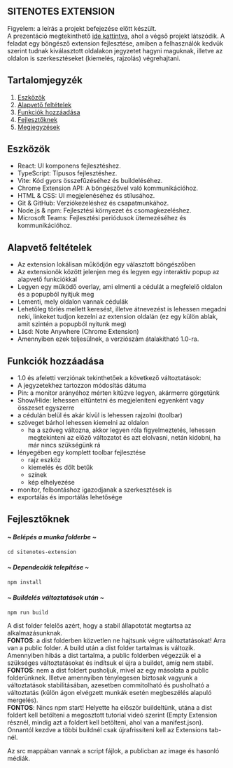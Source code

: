 SITENOTES EXTENSION
--

Figyelem: a leírás a projekt befejezése előtt készült.  
A prezentáció megtekinthető [ide kattintva](https://docs.google.com/presentation/d/1X2qq-6WsJ5_g-hByok-DN1udqtJfx94h/edit?usp=sharing&ouid=101010152620225139031&rtpof=true&sd=true), ahol a végső projekt látszódik.
A feladat egy böngésző extension fejlesztése, amiben a felhasználók kedvük szerint tudnak kiválasztott oldalakon jegyzetet hagyni maguknak, illetve az oldalon is szerkesztéseket (kiemelés, rajzolás) végrehajtani.

## Tartalomjegyzék

1. [Eszközök](#eszközök)
2. [Alapvető feltételek](#alapvető-feltételek)
3. [Funkciók hozzáadása](#funkciók-hozzáadása)
4. [Fejlesztőknek](#fejlesztőknek)
4. [Megjegyzések](#megjegyzések)

## Eszközök

- React: UI komponens fejlesztéshez.
- TypeScript: Típusos fejlesztéshez.
- Vite: Kód gyors összefűzéséhez és buildeléséhez.
- Chrome Extension API: A böngészővel való kommunikációhoz.
- HTML & CSS: UI megjelenéséhez és stílusához.
- Git & GitHub: Verziókezeléshez és csapatmunkához.
- Node.js & npm: Fejlesztési környezet és csomagkezeléshez.
- Microsoft Teams: Fejlesztési periódusok ütemezéséhez és kommunikációhoz.

## Alapvető feltételek

- Az extension lokálisan működjön egy választott böngészőben
- Az extensionök között jelenjen meg és legyen egy interaktív popup az alapvető funkciókkal
- Legyen egy működő overlay, ami elmenti a cédulát a megfelelő oldalon és a popupból nyitjuk meg
- Lementi, mely oldalon vannak cédulák
- Lehetőleg törlés mellett keresést, illetve átnevezést is lehessen megadni neki, linkeket tudjon kezelni az extension oldalán (ez egy külön ablak, amit szintén a popupból nyitunk meg)
- Lásd: Note Anywhere (Chrome Extension)
- Amennyiben ezek teljesülnek, a verziószám átalakítható 1.0-ra.

## Funkciók hozzáadása

- 1.0 és afeletti verziónak tekinthetőek a következő változtatások:
- A jegyzetekhez tartozzon módosítás dátuma
- Pin: a monitor arányéhoz mérten kitűzve legyen, akármerre görgetünk
- Show/Hide: lehessen eltűntetni és megjeleníteni egyenként vagy összeset egyszerre
- a cédulán belül és akár kívül is lehessen rajzolni (toolbar)
- szöveget bárhol lehessen kiemelni az oldalon
    - ha a szöveg változna, akkor legyen róla figyelmeztetés, lehessen megtekinteni az előző változatot és azt elolvasni, netán kidobni, ha már nincs szükségünk rá
- lényegében egy komplett toolbar fejlesztése
    - rajz eszköz
    - kiemelés és dőlt betűk
    - színek
    - kép elhelyezése
- monitor, felbontáshoz igazodjanak a szerkesztések is
- exportálás és importálás lehetősége

## Fejlesztőknek

#### *~ Belépés a munka folderbe ~*
```
cd sitenotes-extension
```

#### *~ Dependeciák telepítése ~*
```
npm install
```

#### *~ Buildelés változtatások után ~*
```
npm run build
```
A dist folder felelős azért, hogy a stabil állapototát megtartsa az alkalmazásunknak.  
**FONTOS**: a dist folderben közvetlen ne hajtsunk végre változtatásokat! Arra van a public folder. A build után a dist folder tartalmas is változik. Amennyiben hibás a dist tartalma, a public folderben végezzük el a szükséges változtatásokat és indítsuk el újra a buildet, amíg nem stabil.  
**FONTOS**: nem a dist foldert pusholjuk, mivel az egy másolata a public folderünknek. Illetve amennyiben ténylegesen biztosak vagyunk a változtatások stabilitásában, azesetben commitolható és pusholható a változtatás (külön ágon elvégzett munkák esetén megbeszélés alapuló mergelés).  
**FONTOS**: Nincs npm start! Helyette ha először buildeltünk, utána a dist foldert kell betölteni a megosztott tutorial videó szerint (Empty Extension résznél, mindig azt a foldert kell betölteni, ahol van a manifest.json). Onnantól kezdve a többi buildnél csak újrafrissíteni kell az Extensions tab-nél.

Az src mappában vannak a script fájlok, a publicban az image és hasonló médiák.